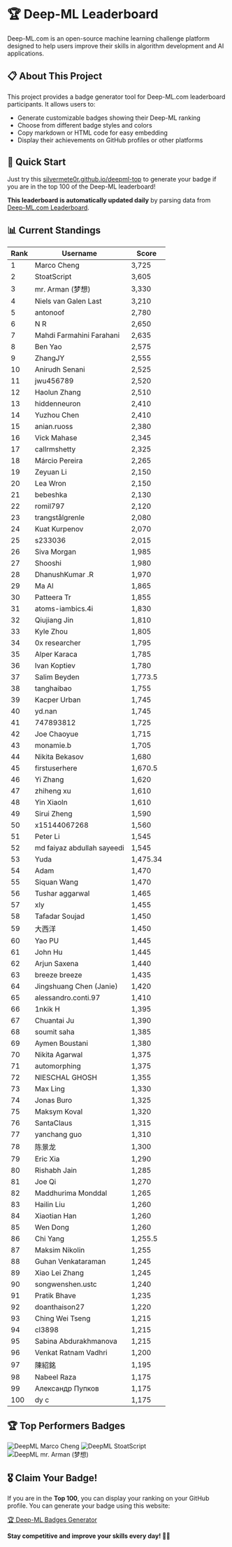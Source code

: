 # 🏆 Deep-ML Leaderboard

Deep-ML.com is an open-source machine learning challenge platform designed to help users improve their skills in algorithm development and AI applications.  

## 📋 About This Project

This project provides a badge generator tool for Deep-ML.com leaderboard participants. It allows users to:
- Generate customizable badges showing their Deep-ML ranking
- Choose from different badge styles and colors
- Copy markdown or HTML code for easy embedding
- Display their achievements on GitHub profiles or other platforms

## 🚀 Quick Start

Just try this [silvermete0r.github.io/deepml-top](silvermete0r.github.io/deepml-top) to generate your badge if you are in the top 100 of the Deep-ML leaderboard!

**This leaderboard is automatically updated daily** by parsing data from [Deep-ML.com Leaderboard](https://www.deep-ml.com/leaderboard).  

## 📊 Current Standings  

<!-- LEADERBOARD_START -->
| Rank | Username | Score |
|------|---------|-------|
| 1 | Marco Cheng | 3,725 |
| 2 | StoatScript | 3,605 |
| 3 | mr. Arman (梦想) | 3,330 |
| 4 | Niels van Galen Last | 3,210 |
| 5 | antonoof | 2,780 |
| 6 | N R | 2,650 |
| 7 | Mahdi Farmahini Farahani | 2,635 |
| 8 | Ben Yao | 2,575 |
| 9 | ZhangJY | 2,555 |
| 10 | Anirudh Senani | 2,525 |
| 11 | jwu456789 | 2,520 |
| 12 | Haolun Zhang | 2,510 |
| 13 | hiddenneuron | 2,410 |
| 14 | Yuzhou Chen | 2,410 |
| 15 | anian.ruoss | 2,380 |
| 16 | Vick Mahase | 2,345 |
| 17 | callrmshetty | 2,325 |
| 18 | Márcio Pereira | 2,265 |
| 19 | Zeyuan Li | 2,150 |
| 20 | Lea Wron | 2,150 |
| 21 | bebeshka | 2,130 |
| 22 | romil797 | 2,120 |
| 23 | trangstålgrenle | 2,080 |
| 24 | Kuat Kurpenov | 2,070 |
| 25 | s233036 | 2,015 |
| 26 | Siva Morgan | 1,985 |
| 27 | Shooshi | 1,980 |
| 28 | DhanushKumar .R | 1,970 |
| 29 | Ma Al | 1,865 |
| 30 | Patteera Tr | 1,855 |
| 31 | atoms-iambics.4i | 1,830 |
| 32 | Qiujiang Jin | 1,810 |
| 33 | Kyle Zhou | 1,805 |
| 34 | 0x researcher | 1,795 |
| 35 | Alper Karaca | 1,785 |
| 36 | Ivan Koptiev | 1,780 |
| 37 | Salim Beyden | 1,773.5 |
| 38 | tanghaibao | 1,755 |
| 39 | Kacper Urban | 1,745 |
| 40 | yd.nan | 1,745 |
| 41 | 747893812 | 1,725 |
| 42 | Joe Chaoyue | 1,715 |
| 43 | monamie.b | 1,705 |
| 44 | Nikita Bekasov | 1,680 |
| 45 | firstuserhere | 1,670.5 |
| 46 | Yi Zhang | 1,620 |
| 47 | zhiheng xu | 1,610 |
| 48 | Yin Xiaoln | 1,610 |
| 49 | Sirui Zheng | 1,590 |
| 50 | x15144067268 | 1,560 |
| 51 | Peter Li | 1,545 |
| 52 | md faiyaz abdullah sayeedi | 1,545 |
| 53 | Yuda | 1,475.34 |
| 54 | Adam | 1,470 |
| 55 | Siquan Wang | 1,470 |
| 56 | Tushar aggarwal | 1,465 |
| 57 | xly | 1,455 |
| 58 | Tafadar Soujad | 1,450 |
| 59 | 大西洋 | 1,450 |
| 60 | Yao PU | 1,445 |
| 61 | John Hu | 1,445 |
| 62 | Arjun Saxena | 1,440 |
| 63 | breeze breeze | 1,435 |
| 64 | Jingshuang Chen (Janie) | 1,420 |
| 65 | alessandro.conti.97 | 1,410 |
| 66 | 1nkik H | 1,395 |
| 67 | Chuantai Ju | 1,390 |
| 68 | soumit saha | 1,385 |
| 69 | Aymen Boustani | 1,380 |
| 70 | Nikita Agarwal | 1,375 |
| 71 | automorphing | 1,375 |
| 72 | NIESCHAL GHOSH | 1,355 |
| 73 | Max Ling | 1,330 |
| 74 | Jonas Buro | 1,325 |
| 75 | Maksym Koval | 1,320 |
| 76 | SantaClaus | 1,315 |
| 77 | yanchang guo | 1,310 |
| 78 | 陈景龙 | 1,300 |
| 79 | Eric Xia | 1,290 |
| 80 | Rishabh Jain | 1,285 |
| 81 | Joe Qi | 1,270 |
| 82 | Maddhurima Monddal | 1,265 |
| 83 | Hailin Liu | 1,260 |
| 84 | Xiaotian Han | 1,260 |
| 85 | Wen Dong | 1,260 |
| 86 | Chi Yang | 1,255.5 |
| 87 | Maksim Nikolin | 1,255 |
| 88 | Guhan Venkataraman | 1,245 |
| 89 | Xiao Lei Zhang | 1,245 |
| 90 | songwenshen.ustc | 1,240 |
| 91 | Pratik Bhave | 1,235 |
| 92 | doanthaison27 | 1,220 |
| 93 | Ching Wei Tseng | 1,215 |
| 94 | cl3898 | 1,215 |
| 95 | Sabina Abdurakhmanova | 1,215 |
| 96 | Venkat Ratnam Vadhri | 1,200 |
| 97 | 陳紹銘 | 1,195 |
| 98 | Nabeel Raza | 1,175 |
| 99 | Александр Пупков | 1,175 |
| 100 | dy c | 1,175 |
<!-- LEADERBOARD_END -->

## 🏆 Top Performers Badges

<!-- BADGES_START -->
![DeepML Marco Cheng](https://img.shields.io/badge/dynamic/json?url=https%3A%2F%2Fraw.githubusercontent.com%2Fsilvermete0r%2Fdeepml-top%2Fmain%2Fbadges.json&query=%24.4091c1a21900bd2c7d3f4e343acddda1.label&prefix=Rank%20&style=for-the-badge&label=%F0%9F%9A%80%20DeepML&color=blue&link=https%3A%2F%2Fwww.deep-ml.com%2Fleaderboard)
![DeepML StoatScript](https://img.shields.io/badge/dynamic/json?url=https%3A%2F%2Fraw.githubusercontent.com%2Fsilvermete0r%2Fdeepml-top%2Fmain%2Fbadges.json&query=%24.2561d6c634fa6c4eb794454446029d95.label&prefix=Rank%20&style=for-the-badge&label=%F0%9F%9A%80%20DeepML&color=blue&link=https%3A%2F%2Fwww.deep-ml.com%2Fleaderboard)
![DeepML mr. Arman (梦想)](https://img.shields.io/badge/dynamic/json?url=https%3A%2F%2Fraw.githubusercontent.com%2Fsilvermete0r%2Fdeepml-top%2Fmain%2Fbadges.json&query=%24.1247b1b5b9cd95e98d7ff7438207406f.label&prefix=Rank%20&style=for-the-badge&label=%F0%9F%9A%80%20DeepML&color=blue&link=https%3A%2F%2Fwww.deep-ml.com%2Fleaderboard)
<!-- BADGES_END -->

## 🎖 Claim Your Badge!  

If you are in the **Top 100**, you can display your ranking on your GitHub profile. You can generate your badge using this website:

[🏆 Deep-ML Badges Generator](https://silvermete0r.github.io/deepml-top/)

**Stay competitive and improve your skills every day! 🚀🔥**